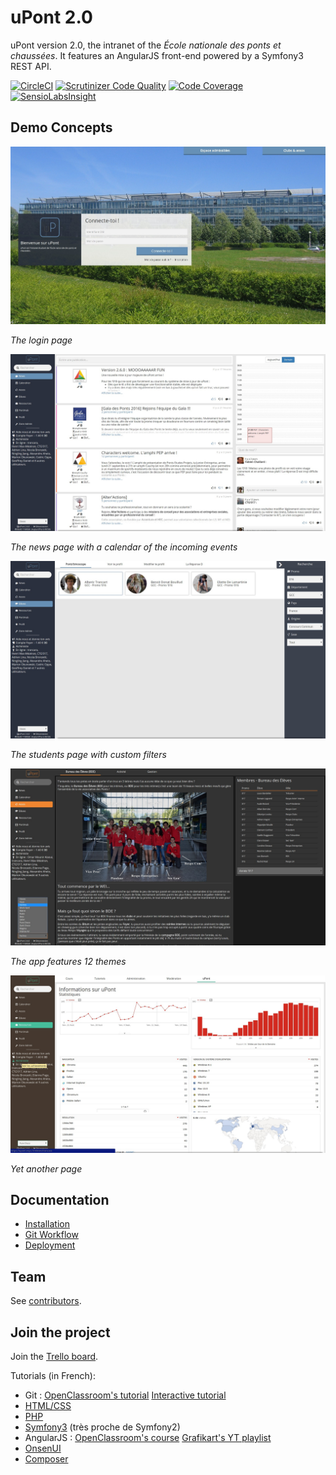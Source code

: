 uPont 2.0
=========

uPont version 2.0, the intranet of the _École nationale des ponts et chaussées_. It features an AngularJS front-end powered by a Symfony3 REST API.

[![CircleCI](https://circleci.com/gh/KIClubinfo/upont/tree/master.svg?style=svg)](https://circleci.com/gh/KIClubinfo/upont/tree/master)
[![Scrutinizer Code Quality](https://scrutinizer-ci.com/g/KIClubinfo/upont/badges/quality-score.png?b=master)](https://scrutinizer-ci.com/g/KIClubinfo/upont/?branch=master)
[![Code Coverage](https://scrutinizer-ci.com/g/KIClubinfo/upont/badges/coverage.png?b=master)](https://scrutinizer-ci.com/g/KIClubinfo/upont/?branch=master)
[![SensioLabsInsight](https://insight.sensiolabs.com/projects/35270f9e-ec9c-44c8-911d-399bf991cf45/mini.png)](https://insight.sensiolabs.com/projects/35270f9e-ec9c-44c8-911d-399bf991cf45)

Demo Concepts
-------------

![The login page](doc/demo/demo1.jpg)

_The login page_


![The news page](doc/demo/demo2.jpg)

_The news page with a calendar of the incoming events_


![The students page](doc/demo/demo3.jpg)

_The students page with custom filters_

![The club presentation page](doc/demo/demo4.jpg)

_The app features 12 themes_

![Another page with another theme](doc/demo/demo5.jpg)

_Yet another page_


Documentation
-------------

  * [Installation](doc/installation.md)
  * [Git Workflow](doc/git-workflow.md)
  * [Deployment](doc/deploy.md)

Team
----

See [contributors](https://github.com/KIClubinfo/upont/graphs/contributors).


Join the project
----------------
Join the [Trello board](https://trello.com/b/a7pIk6zk/upont).

Tutorials (in French):
  * Git :
    [OpenClassroom's tutorial](https://openclassrooms.com/courses/developpez-vos-applications-web-avec-angularjs)
    [Interactive tutorial](http://learngitbranching.js.org/)
  * [HTML/CSS](http://openclassrooms.com/courses/apprenez-a-creer-votre-site-web-avec-html5-et-css3)
  * [PHP](http://openclassrooms.com/courses/concevez-votre-site-web-avec-php-et-mysql)
  * [Symfony3](https://openclassrooms.com/courses/developpez-votre-site-web-avec-le-framework-symfony) (très proche de Symfony2)
  * AngularJS :
    [OpenClassroom's course](http://openclassrooms.com/courses/angular-js)
    [Grafikart's YT playlist](https://www.youtube.com/playlist?list=PLjwdMgw5TTLUDlJyx4yIPQjoI-w-7Zs1r)
  * [OnsenUI](http://onsen.io/guide/overview.html)
  * [Composer](https://www.youtube.com/watch?v=EBZ1owgiSSQ)
